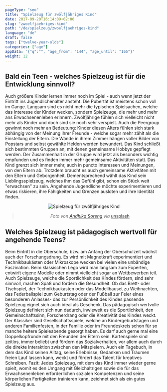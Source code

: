 ```yaml
---
pageType: "seo"
title: "Spielzeug für zwölfjähriges Kind"
date: 2017-09-20T16:14:09+02:00
slug: "zwoelfjaehriges-kind"
path: "/de/spielzeug/zwoelfjaehriges-kind"
language: "de"
draft: false
tags: ["twelve-year-olds"]
categories: ["age"]
appData: '{"q":"", "age_from": "144", "age_until": "165"}'
weight: 12
---
```


<h2>Bald ein Teen - welches Spielzeug ist für die Entwicklung sinnvoll?</h2>

Auch größere Kinder lernen immer noch im Spiel - auch wenn jetzt der Eintritt ins Jugendlichenalter ansteht. Die Pubertät ist meistens schon voll im Gange. Langsam sind es nicht mehr die typischen Spielsachen, welche das Interesse der Kinder wecken, sondern Spielzeuge, die mehr und mehr ans Erwachsenenleben erinnern. Zwölfjährige fühlen sich vielleicht nicht mehr als Kinder und doch sind sie noch sehr verspielt. Auch die Peergroup gewinnt noch mehr an Bedeutung: Kinder diesen Alters fühlen sich stark abhängig von der Meinung ihrer Freunde - welche sogar mehr zählt als die Einstellung der Eltern. Die Wände in ihrem Zimmer hängen voller Bilder von Popstars und selbst gewählte Helden werden bewundert. Das Kind schließt sich bestimmten Gruppen an, mit denen gemeinsame Hobbys gepflegt werden. Der Zusammenhalt in der Gruppe wird jetzt als besonders wichtig empfunden und es finden immer mehr gemeinsame Aktivitäten statt. Das Kind grenzt sich immer mehr, auch in puncto Interessen und Meinungen, von den Eltern ab. Trotzdem braucht es auch gemeinsame Aktivitäten mit den Eltern und Geborgenheit. Dementsprechend wählt das Kind sein Lieblingsspielzeug, welches ihm das Gefühl gibt, schon ein Stück weit "erwachsen" zu sein. Angehende Jugendliche möchte experimentieren und etwas riskieren, ihre Fähigkeiten und Grenzen ausloten und ihre Identität finden.

<div style="text-align:center">
<img src="https://d33wubrfki0l68.cloudfront.net/34f605205f255deffceafee169d79bff739abc9d/0617e/images/spielzeug-zwoelfjaehriges-kind.jpg" alt="Spielzeug für zwölfjähriges Kind" />
 <blockquote>
  <p><em>Foto von <a href="https://www.instagram.com/andhikasorengphoto/">Andhika Soreng</a> via</em> <a href="https://unsplash.com/photos/XuJ9qu47S2c">unsplash</a></p>
</blockquote>
</div>

<h2>Welches Spielzeug ist pädagogisch wertvoll für angehende Teens?</h2>

Beim Eintritt in die Oberschule, bzw. am Anfang der Oberschulzeit wächst auch der Forschungsdrang. Es wird mit Magnetkraft experimentiert und Technikbaukästen oder Mikroskope wecken bei vielen eine unbändige Faszination. Beim klassischen Lego wird man langsam zum Experten, entwirft eigene Modelle oder nimmt vielleicht sogar an Wettbewerben teil. Auch Spielzeuge, welche die Sportlichkeit des Kindes fördern, sind sehr sinnvoll, machen Spaß und fördern die Gesundheit. Ob das Brett- oder Tischspiel, der Technikbaukasten oder das Modellbauset zu Weihnachten, das Federballspiel zum Geburtstag oder der Fußball zur Feier eines besonderen Anlasses- das zur Persönlichkeit des Kindes passende Spielzeug eignet sich auch ideal als Geschenk. Das pädagogisch wertvolle Spielzeug definiert sich nun dadurch, inwieweit es die Sportlichkeit, den Gemeinschaftssinn, Forscherdrang oder die Kreativität des Kindes weckt. Der Klassiker sind Gesellschaftsspiele, welche an Kindergeburtstagen und anderen Familienfesten, in der Familie oder im Freundeskreis schon für so manche heitere Spieleabende gesorgt haben. Es darf auch gerne mal eine Doppelkopfrunde mit den Freunden der Eltern sein. Kartenspiele sind zeitlos, immer beliebt und fördern das Sozialverhalten, vor allem auch durch die direkte Interaktion zwischen den Mitspielern. Auch ein Tagebuch, in dem das Kind seinen Alltag, seine Erlebnisse, Gedanken und Träumen freien Lauf lassen kann, weckt und fördert das Talent für kreatives Schreiben. Fazit: Jedes Spielzeug, mit dem das Kind immer wieder gerne spielt, womit es den Umgang mit Gleichaltrigen sowie die für das Erwachsenenleben erforderlichen sozialen Kompetenzen und seine körperlichen Fertigkeiten trainieren kann, zeichnet sich als ein gutes Spielzeug aus.
